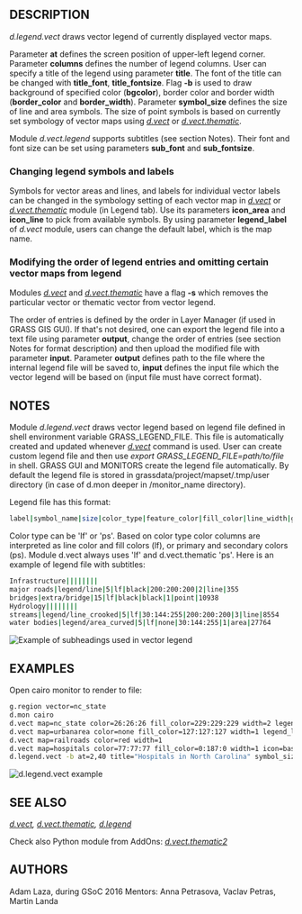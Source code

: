 ## DESCRIPTION

*d.legend.vect* draws vector legend of currently displayed vector maps.

Parameter **at** defines the screen position of upper-left legend
corner. Parameter **columns** defines the number of legend columns. User
can specify a title of the legend using parameter **title**. The font of
the title can be changed with **title_font**, **title_fontsize**. Flag
**-b** is used to draw background of specified color (**bgcolor**),
border color and border width (**border_color** and **border_width**).
Parameter **symbol_size** defines the size of line and area symbols. The
size of point symbols is based on currently set symbology of vector maps
using *[d.vect](d.vect.md)* or *[d.vect.thematic](d.vect.thematic.md)*.

Module *d.vect.legend* supports subtitles (see section Notes). Their
font and font size can be set using parameters **sub_font** and
**sub_fontsize**.

### Changing legend symbols and labels

Symbols for vector areas and lines, and labels for individual vector
labels can be changed in the symbology setting of each vector map in
*[d.vect](d.vect.md)* or *[d.vect.thematic](d.vect.thematic.md)* module
(in Legend tab). Use its parameters **icon_area** and **icon_line** to
pick from available symbols. By using parameter **legend_label** of
*d.vect* module, users can change the default label, which is the map
name.

### Modifying the order of legend entries and omitting certain vector maps from legend

Modules *[d.vect](d.vect.md)* and
*[d.vect.thematic](d.vect.thematic.md)* have a flag **-s** which removes
the particular vector or thematic vector from vector legend.

The order of entries is defined by the order in Layer Manager (if used
in GRASS GIS GUI). If that's not desired, one can export the legend file
into a text file using parameter **output**, change the order of entries
(see section Notes for format description) and then upload the modified
file with parameter **input**. Parameter **output** defines path to the
file where the internal legend file will be saved to, **input** defines
the input file which the vector legend will be based on (input file must
have correct format).

## NOTES

Module *d.legend.vect* draws vector legend based on legend file defined
in shell environment variable GRASS_LEGEND_FILE. This file is
automatically created and updated whenever *[d.vect](d.vect.md)* command
is used. User can create custom legend file and then use *export
GRASS_LEGEND_FILE=path/to/file* in shell. GRASS GUI and MONITORS create
the legend file automatically. By default the legend file is stored in
grassdata/project/mapset/.tmp/user directory (in case of d.mon deeper in
/monitor_name directory).  

Legend file has this format:

```sh
label|symbol_name|size|color_type|feature_color|fill_color|line_width|geometry_type|feature_count
```

Color type can be 'lf' or 'ps'. Based on color type color columns are
interpreted as line color and fill colors (lf), or primary and secondary
colors (ps). Module d.vect always uses 'lf' and d.vect.thematic 'ps'.
Here is an example of legend file with subtitles:

```sh
Infrastructure||||||||
major roads|legend/line|5|lf|black|200:200:200|2|line|355
bridges|extra/bridge|15|lf|black|black|1|point|10938
Hydrology||||||||
streams|legend/line_crooked|5|lf|30:144:255|200:200:200|3|line|8554
water bodies|legend/area_curved|5|lf|none|30:144:255|1|area|27764
```

![Example of subheadings used in vector
legend](d_legend_vect_subheadings.png)

## EXAMPLES

Open cairo monitor to render to file:

```sh
g.region vector=nc_state
d.mon cairo
d.vect map=nc_state color=26:26:26 fill_color=229:229:229 width=2 legend_label="state boundaries"
d.vect map=urbanarea color=none fill_color=127:127:127 width=1 legend_label="urban areas"
d.vect map=railroads color=red width=1
d.vect map=hospitals color=77:77:77 fill_color=0:187:0 width=1 icon=basic/cross3 size=10
d.legend.vect -b at=2,40 title="Hospitals in North Carolina" symbol_size=26 fontsize=16 title_fontsize=20
```

![d.legend.vect example](d_legend_vect.png)  

## SEE ALSO

*[d.vect](d.vect.md), [d.vect.thematic](d.vect.thematic.md),
[d.legend](d.legend.md)*

Check also Python module from AddOns:
*[d.vect.thematic2](https://grass.osgeo.org/grass8/manuals/addons/d.vect.thematic2.html)*

## AUTHORS

Adam Laza, during GSoC 2016 Mentors: Anna Petrasova, Vaclav Petras,
Martin Landa
